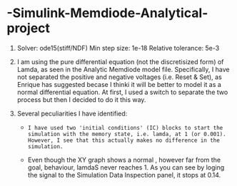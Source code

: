 # -Simulink-Memdiode-Analytical-project

1)    Solver:                ode15(stiff/NDF)
      Min step size:         1e-18
      Relative tolerance:    5e-3
      
2)    I am using the pure differential equation (not the discretisized form) of Lamda, as seen in the Analytic Memdiode model file. Specifically, I have not separated the positive and negative voltages (i.e. Reset & Set), as Enrique has suggested becase I thinki it will be better to model it as a normal differential equation. At first, I used a switch to separate the two process but then I decided to do it this way.

3)   Several peculiarities I have identified:   

        -     I have used two 'initial conditions' (IC) blocks to start the simulation with the memory state, i.e. lamda, at 1 (or 0.001). However, I see that this actually makes no difference in the simulation.
        -   Even though the XY graph shows a normal , however far from the goal, behaviour, lamdaS never reaches 1. As you can see by loging the signal to the Simulation Data Inspection panel, it stops at 0.14. 
    
    
